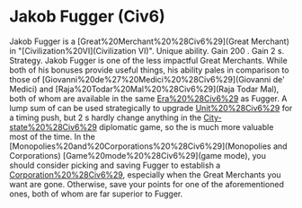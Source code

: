 # Jakob Fugger (Civ6)

Jakob Fugger is a [Great%20Merchant%20%28Civ6%29](Great Merchant) in "[Civilization%20VI](Civilization VI)".
Unique ability.
Gain 200 . Gain 2 s.
Strategy.
Jakob Fugger is one of the less impactful Great Merchants. While both of his bonuses provide useful things, his ability pales in comparison to those of [Giovanni%20de%27%20Medici%20%28Civ6%29](Giovanni de' Medici) and [Raja%20Todar%20Mal%20%28Civ6%29](Raja Todar Mal), both of whom are available in the same [Era%20%28Civ6%29](era) as Fugger. A lump sum of can be used strategically to upgrade [Unit%20%28Civ6%29](units) for a timing push, but 2 s hardly change anything in the [City-state%20%28Civ6%29](city-state) diplomatic game, so the is much more valuable most of the time. In the [Monopolies%20and%20Corporations%20%28Civ6%29](Monopolies and Corporations) [Game%20mode%20%28Civ6%29](game mode), you should consider picking and saving Fugger to establish a [Corporation%20%28Civ6%29](Corporation), especially when the Great Merchants you want are gone. Otherwise, save your points for one of the aforementioned ones, both of whom are far superior to Fugger.